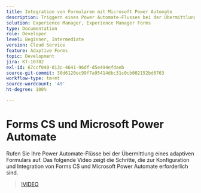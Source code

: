 ```yaml
---
title: Integration von Formularen mit Microsoft Power Automate
description: Triggern eines Power Automate-Flusses bei der Übermittlung eines adaptiven Formulars
solution: Experience Manager, Experience Manager Forms
type: Documentation
role: Developer
level: Beginner, Intermediate
version: Cloud Service
feature: Adaptive Forms
topic: Development
jira: KT-10782
exl-id: 67ccf040-013c-4641-96df-d5e494efdaeb
source-git-commit: 30d6120ec99f7a95414dbc31c0cb002152bd6763
workflow-type: tm+mt
source-wordcount: '49'
ht-degree: 100%

---
```


# Forms CS und Microsoft Power Automate

Rufen Sie Ihre Power Automate-Flüsse bei der Übermittlung eines adaptiven Formulars auf. Das folgende Video zeigt die Schritte, die zur Konfiguration und Integration von Forms CS und Microsoft Power Automate erforderlich sind.

>[!VIDEO](https://video.tv.adobe.com/v/345675?quality=12&learn=on)
